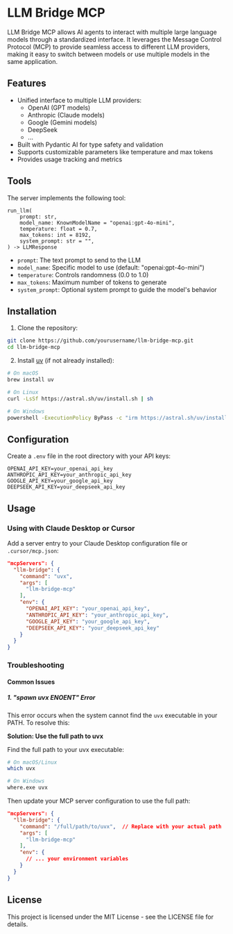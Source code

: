 # LLM Bridge MCP

LLM Bridge MCP allows AI agents to interact with multiple large language models through a standardized interface. It leverages the Message Control Protocol (MCP) to provide seamless access to different LLM providers, making it easy to switch between models or use multiple models in the same application.

## Features

- Unified interface to multiple LLM providers:
  - OpenAI (GPT models)
  - Anthropic (Claude models)
  - Google (Gemini models)
  - DeepSeek
  - ...
- Built with Pydantic AI for type safety and validation
- Supports customizable parameters like temperature and max tokens
- Provides usage tracking and metrics

## Tools

The server implements the following tool:

```
run_llm(
    prompt: str,
    model_name: KnownModelName = "openai:gpt-4o-mini",
    temperature: float = 0.7,
    max_tokens: int = 8192,
    system_prompt: str = "",
) -> LLMResponse
```

- `prompt`: The text prompt to send to the LLM
- `model_name`: Specific model to use (default: "openai:gpt-4o-mini")
- `temperature`: Controls randomness (0.0 to 1.0)
- `max_tokens`: Maximum number of tokens to generate
- `system_prompt`: Optional system prompt to guide the model's behavior

## Installation

1. Clone the repository:

```bash
git clone https://github.com/yourusername/llm-bridge-mcp.git
cd llm-bridge-mcp
```

2. Install [uv](https://github.com/astral-sh/uv) (if not already installed):

```bash
# On macOS
brew install uv

# On Linux
curl -LsSf https://astral.sh/uv/install.sh | sh

# On Windows
powershell -ExecutionPolicy ByPass -c "irm https://astral.sh/uv/install.ps1 | iex"
```

## Configuration

Create a `.env` file in the root directory with your API keys:

```
OPENAI_API_KEY=your_openai_api_key
ANTHROPIC_API_KEY=your_anthropic_api_key
GOOGLE_API_KEY=your_google_api_key
DEEPSEEK_API_KEY=your_deepseek_api_key
```

## Usage

### Using with Claude Desktop or Cursor

Add a server entry to your Claude Desktop configuration file or `.cursor/mcp.json`:

```json
"mcpServers": {
  "llm-bridge": {
    "command": "uvx",
    "args": [
      "llm-bridge-mcp"
    ],
    "env": {
      "OPENAI_API_KEY": "your_openai_api_key",
      "ANTHROPIC_API_KEY": "your_anthropic_api_key",
      "GOOGLE_API_KEY": "your_google_api_key",
      "DEEPSEEK_API_KEY": "your_deepseek_api_key"
    }
  }
}
```

### Troubleshooting

#### Common Issues

##### 1. "spawn uvx ENOENT" Error

This error occurs when the system cannot find the `uvx` executable in your PATH. To resolve this:

**Solution: Use the full path to uvx**

Find the full path to your uvx executable:

```bash
# On macOS/Linux
which uvx

# On Windows
where.exe uvx
```

Then update your MCP server configuration to use the full path:

```json
"mcpServers": {
  "llm-bridge": {
    "command": "/full/path/to/uvx",  // Replace with your actual path
    "args": [
      "llm-bridge-mcp"
    ],
    "env": {
      // ... your environment variables
    }
  }
}
```

## License

This project is licensed under the MIT License - see the LICENSE file for details.
